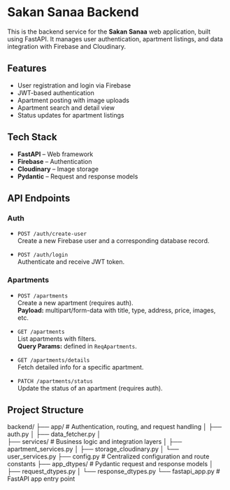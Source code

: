 # Sakan Sanaa Backend

This is the backend service for the **Sakan Sanaa** web application, built using FastAPI. It manages user authentication, apartment listings, and data integration with Firebase and Cloudinary.

## Features

- User registration and login via Firebase
- JWT-based authentication
- Apartment posting with image uploads
- Apartment search and detail view
- Status updates for apartment listings

## Tech Stack

- **FastAPI** – Web framework
- **Firebase** – Authentication
- **Cloudinary** – Image storage
- **Pydantic** – Request and response models

## API Endpoints

### Auth

- `POST /auth/create-user`  
  Create a new Firebase user and a corresponding database record.

- `POST /auth/login`  
  Authenticate and receive JWT token.

### Apartments

- `POST /apartments`  
  Create a new apartment (requires auth).  
  **Payload:** multipart/form-data with title, type, address, price, images, etc.

- `GET /apartments`  
  List apartments with filters.  
  **Query Params:** defined in `ReqApartments`.

- `GET /apartments/details`  
  Fetch detailed info for a specific apartment.

- `PATCH /apartments/status`  
  Update the status of an apartment (requires auth).

## Project Structure
backend/
├── app/                     # Authentication, routing, and request handling
│   ├── auth.py
│   ├── data_fetcher.py
│   
├── services/                # Business logic and integration layers
│   ├── apartment_services.py
│   ├── storage_cloudinary.py
│   └── user_services.py
├── config.py                # Centralized configuration and route constants
├── app_dtypes/              # Pydantic request and response models
│   ├── request_dtypes.py
│   └── response_dtypes.py
└── fastapi_app.py                  # FastAPI app entry point


